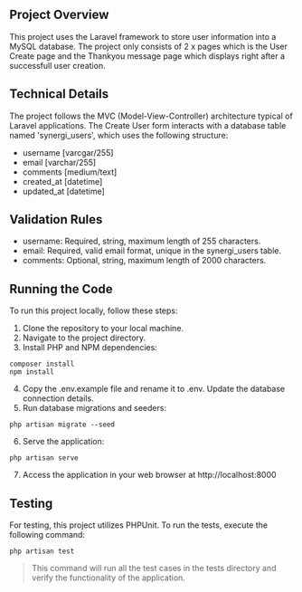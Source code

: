 ## Project Overview

This project uses the Laravel framework to store user information into a MySQL database.
The project only consists of 2 x pages which is the User Create page and the Thankyou message page which displays right after a successfull user creation.

## Technical Details

The project follows the MVC (Model-View-Controller) architecture typical of Laravel applications.
The Create User form interacts with a database table named 'synergi_users', which uses the following structure:
 - username [varcgar/255]
 - email [varchar/255]
 - comments [medium/text]
 - created_at [datetime]
 - updated_at [datetime]

## Validation Rules
 - username: Required, string, maximum length of 255 characters.
 - email: Required, valid email format, unique in the synergi_users table.
 - comments: Optional, string, maximum length of 2000 characters.

## Running the Code
To run this project locally, follow these steps:

1. Clone the repository to your local machine.
2. Navigate to the project directory.
3. Install PHP and NPM dependencies:
```
composer install
npm install
```

4. Copy the .env.example file and rename it to .env. Update the database connection details.
5. Run database migrations and seeders:
```
php artisan migrate --seed
```

6. Serve the application:
```
php artisan serve
```

7. Access the application in your web browser at http://localhost:8000

## Testing
For testing, this project utilizes PHPUnit. To run the tests, execute the following command:
```
php artisan test
```
> This command will run all the test cases in the tests directory and verify the functionality of the application.

